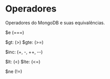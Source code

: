 # Operadores

Operadores do MongoDB e suas equivalências.

$e          (===)

$gt:        (>)
$gte:       (>=)

$inc:       (+, -, ++, --)

$lt:        (<)
$lte:       (<=)

$ne         (!=)